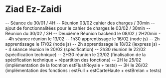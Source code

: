 # Ziad Ez-Zaidi
-- Séance du 30/01 / 4H
-- Réunion 03/02 cahier des charges / 30min
-- ajout de fonctionnalitées pour le cahier de charges le 03/02  /  30min 
-- Réunion du 30/02  /  3H
-- Deuxième Réunion backend le 08/02  /  2H20min
-- 4h séance réunion le 13/02
-- 1h30 apprentissage le 16/02 (node js)
-- 2h apprentissage le 17/02 (node js)
-- 2h apprentissage le 18/02 (iexpress js)
-- 4 séance réunion le 20/02 (spécification)
-- 2h30 réunion le 22/02 (spécification technique)
-- 2H30 réunion le 23/02 (finalisation de la spécification technique + répartition des fonctions)
-- 2H le 25/02 (implémentation de la focntion estFlushRoyale + tests)
-- 3H le 26/02 (implémentation des fonctions : estFull + estCarteHaute + estBrelan + tests)
